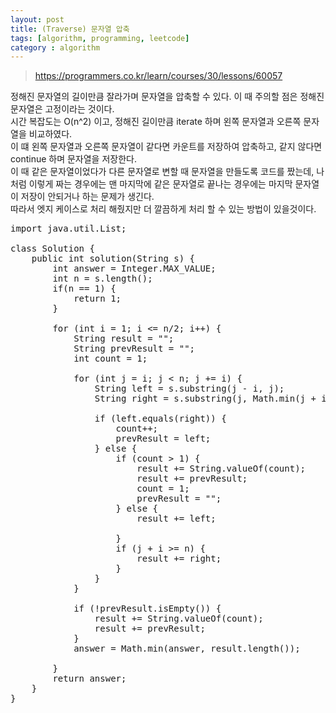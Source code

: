 ```yaml
---
layout: post
title: (Traverse) 문자열 압축
tags: [algorithm, programming, leetcode]
category : algorithm
---
```


> https://programmers.co.kr/learn/courses/30/lessons/60057

정해진 문자열의 길이만큼 잘라가며 문자열을 압축할 수 있다. 이 때 주의할 점은 정해진 문자열은 고정이라는 것이다.  
시간 복잡도는 O(n^2) 이고, 정해진 길이만큼 iterate 하며 왼쪽 문자열과 오른쪽 문자열을 비교하였다.  
이 떄 왼쪽 문자열과 오른쪽 문자열이 같다면 카운트를 저장하여 압축하고, 같지 않다면 continue 하며 문자열을 저장한다.  
이 때 같은 문자열이었다가 다른 문자열로 변할 때 문자열을 만들도록 코드를 짰는데, 나처럼 이렇게 짜는 경우에는 맨 마지막에 같은 문자열로 끝나는 경우에는 마지막 문자열이 저장이 안되거나 하는 문제가 생긴다.  
따라서 엣지 케이스로 처리 해줬지만 더 깔끔하게 처리 할 수 있는 방법이 있을것이다. 

<pre class="prettyprint">
import java.util.List;

class Solution {
    public int solution(String s) {
        int answer = Integer.MAX_VALUE;
        int n = s.length();
        if(n == 1) {
            return 1;
        }
        
        for (int i = 1; i <= n/2; i++) {
            String result = "";
            String prevResult = "";
            int count = 1;
            
            for (int j = i; j < n; j += i) {
                String left = s.substring(j - i, j);
                String right = s.substring(j, Math.min(j + i, n));
                
                if (left.equals(right)) {
                    count++;
                    prevResult = left;
                } else {
                    if (count > 1) {
                        result += String.valueOf(count);
                        result += prevResult;
                        count = 1;
                        prevResult = "";
                    } else {
                        result += left;

                    }
                    if (j + i >= n) {
                        result += right;
                    }
                }
            }
            
            if (!prevResult.isEmpty()) {
                result += String.valueOf(count);
                result += prevResult;
            }
            answer = Math.min(answer, result.length());

        }
        return answer;
    }
}
</pre>